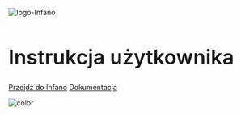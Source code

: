 
![logo-Infano](/assets/img/logo-infano.png)
<h1 style="font-size: 40px; font-weight: 600;" id="cover-heading">Instrukcja użytkownika</h1>

  <!-- Strona zawiera instrukcję obsługi aplikacji INFANO -->


<!-- TODO: Update to match your project's benefits/features. Git emojis work great here. -->

[Przejdź do Infano](https://app.infano.net) <!-- TODO: Remove on your copy of this template.-->
[Dokumentacja](#start) <!-- TODO: Use ID of your homepage heading -->

<!-- TODO: Set your background color or image. -->
![color](#e6e6e6)
